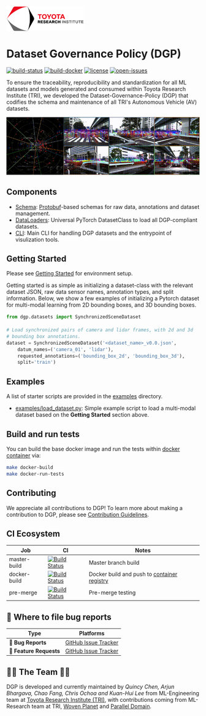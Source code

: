<!-- markdownlint-disable-next-line -->
[<img src="docs/tri-logo.png" width="40%">](https://www.tri.global/)


# Dataset Governance Policy (DGP)
[![build-status](https://app.travis-ci.com/TRI-ML/dgp.svg?branch=master)](https://app.travis-ci.com/github/TRI-ML/dgp/branches)
[![build-docker](https://github.com/TRI-ML/dgp/actions/workflows/build-docker.yml/badge.svg)](https://github.com/TRI-ML/dgp/actions/workflows/build-docker.yml)
[![license](https://img.shields.io/github/license/TRI-ML/dgp.svg)](https://github.com/TRI-ML/dgp/blob/master/LICENSE)
[![open-issues](https://isitmaintained.com/badge/open/TRI-ML/dgp.svg)](https://github.com/TRI-ML/dgp/issues)

To ensure the traceability, reproducibility and standardization for
all ML datasets and models generated and consumed within Toyota Research Institute (TRI), we developed the
Dataset-Governance-Policy (DGP) that codifies the schema and
maintenance of all TRI's Autonomous Vehicle (AV) datasets.

<p align="center">
  <img src="docs/3d-viz-proj.gif" alt="3d-viz-proj"/>
</p>

## Components
- [Schema](dgp/proto/README.md): [Protobuf](https://developers.google.com/protocol-buffers)-based schemas for raw data, annotations
  and dataset management.
- [DataLoaders](dgp/datasets): Universal PyTorch DatasetClass to load all DGP-compliant datasets.
- [CLI](dgp/README.md): Main CLI for handling DGP datasets and the entrypoint of visulization tools.


## Getting Started
Please see [Getting Started](docs/GETTING_STARTED.md) for environment setup.

Getting started is as simple as initializing a dataset-class with the
relevant dataset JSON, raw data sensor names, annotation types, and
split information. Below, we show a few examples of initializing a
Pytorch dataset for multi-modal learning from 2D bounding boxes, and
3D bounding boxes.
```python
from dgp.datasets import SynchronizedSceneDataset

# Load synchronized pairs of camera and lidar frames, with 2d and 3d
# bounding box annotations.
dataset = SynchronizedSceneDataset('<dataset_name>_v0.0.json',
    datum_names=('camera_01', 'lidar'),
    requested_annotations=('bounding_box_2d', 'bounding_box_3d'),
    split='train')
```

## Examples
A list of starter scripts are provided in the [examples](examples/)
directory.
- [examples/load_dataset.py](examples/load_dataset.py): Simple example
  script to load a multi-modal dataset based on the **Getting
  Started** section above.

## Build and run tests
You can build the base docker image and run the tests within [docker container](docs/GETTING_STARTED.md#markdown-header-develop-within-docker)
via:
```sh
make docker-build
make docker-run-tests
```

## Contributing
We appreciate all contributions to DGP! To learn more about making a contribution to DGP, please see [Contribution Guidelines](docs/CONTRIBUTING.md).

## CI Ecosystem
| Job | CI | Notes |
| --- | --- | --- |
| master-build | [![Build Status](https://app.travis-ci.com/TRI-ML/dgp.svg?branch=master)](https://app.travis-ci.com/github/TRI-ML/dgp/branches) | Master branch build|
| docker-build | [![Build Status](https://github.com/TRI-ML/dgp/actions/workflows/build-docker.yml/badge.svg)](https://github.com/TRI-ML/dgp/actions/workflows/build-docker.yml) | Docker build and push to [container registry](https://github.com/TRI-ML/dgp/pkgs/container/dgp)|
| pre-merge    | [![Build Status](https://github.com/TRI-ML/dgp/actions/workflows/pre-merge.yml/badge.svg)](https://github.com/TRI-ML/dgp/actions/workflows/pre-merge.yml) | Pre-merge testing|

## 💬 Where to file bug reports

| Type                     | Platforms                                              |
| - | - |
| 🚨 **Bug Reports**       | [GitHub Issue Tracker](https://github.com/TRI-ML/dgp/issues) |
| 🎁 **Feature Requests**  | [GitHub Issue Tracker](https://github.com/TRI-ML/dgp/issues) |

## 👩‍💻  The Team 👨‍💻

DGP is developed and currently maintained by *Quincy Chen, Arjun Bhargava, Chao Fang, Chris Ochoa and Kuan-Hui Lee* from ML-Engineering team at [Toyota Research Institute (TRI)](https://www.tri.global/), with contributions coming from ML-Research team at TRI, [Woven Planet](https://www.woven-planet.global/en) and [Parallel Domain](https://paralleldomain.com/).